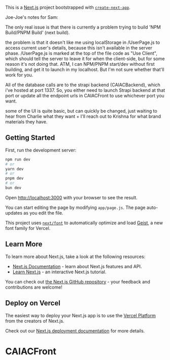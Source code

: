 This is a [Next.js](https://nextjs.org) project bootstrapped with [`create-next-app`](https://github.com/vercel/next.js/tree/canary/packages/create-next-app).



Joe-Joe's notes for Sam:

The only real issue is that there is currently a problem trying to build 'NPM Build/PNPM Build' (next build).

the problem is that it doesn't like me using localStorage in /UserPage.js to access current user's details, because this isn't available in the server phase.
/UserPage.js is marked at the top of the file code as "Use Client", which should tell the server to leave it for when the client-side, but for some reason 
it's not doing that. ATM, I can NPM/PNPM start/dev without first building, and get it to launch in my localhost. But I'm not sure whether that'll work for you.

All of the database calls are to the strapi backend (CAIACBackend), which i've hosted at port 1337. So, you either need to launch Strapi backend at that port
or update all the endpoint urls in CAIACFront to use whichever port you want.

some of the UI is quite basic, but can quickly be changed, just waiting to hear from Charlie what they want + I'll reach out to Krishna for what brand materials they have. 


## Getting Started

First, run the development server:

```bash
npm run dev
# or
yarn dev
# or
pnpm dev
# or
bun dev
```

Open [http://localhost:3000](http://localhost:3000) with your browser to see the result.

You can start editing the page by modifying `app/page.js`. The page auto-updates as you edit the file.

This project uses [`next/font`](https://nextjs.org/docs/app/building-your-application/optimizing/fonts) to automatically optimize and load [Geist](https://vercel.com/font), a new font family for Vercel.

## Learn More

To learn more about Next.js, take a look at the following resources:

- [Next.js Documentation](https://nextjs.org/docs) - learn about Next.js features and API.
- [Learn Next.js](https://nextjs.org/learn) - an interactive Next.js tutorial.

You can check out [the Next.js GitHub repository](https://github.com/vercel/next.js) - your feedback and contributions are welcome!

## Deploy on Vercel

The easiest way to deploy your Next.js app is to use the [Vercel Platform](https://vercel.com/new?utm_medium=default-template&filter=next.js&utm_source=create-next-app&utm_campaign=create-next-app-readme) from the creators of Next.js.

Check out our [Next.js deployment documentation](https://nextjs.org/docs/app/building-your-application/deploying) for more details.
# CAIACFront
